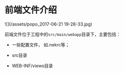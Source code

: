 # 前端文件介绍

![](/assets/popo_2017-06-21  19-28-33.jpg)

前端文件位于工程中的`src/main/webapp`目录下，主要包括：

* 一些配置文件， 如.nekrc等；
* src目录

* WEB-INF/views目录



